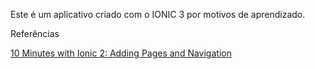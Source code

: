 Este é um aplicativo criado com o IONIC 3 por motivos de aprendizado.

Referências

[10 Minutes with Ionic 2: Adding Pages and Navigation](http://blog.ionic.io/10-minutes-with-ionic-2-adding-pages-and-navigation/)